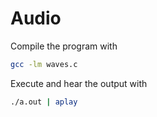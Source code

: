 # Audio

Compile the program with


```bash
gcc -lm waves.c
```

Execute and hear the output with

```bash
./a.out | aplay
```
